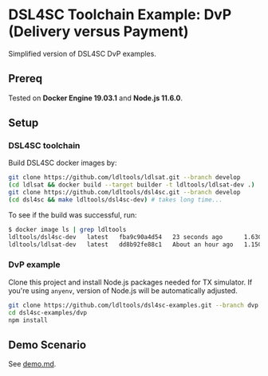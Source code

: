 # DSL4SC Toolchain Example: DvP (Delivery versus Payment)

Simplified version of DSL4SC DvP examples.

## Prereq

Tested on **Docker Engine 19.03.1** and **Node.js 11.6.0**.

## Setup

### DSL4SC toolchain

Build DSL4SC docker images by:

```bash
git clone https://github.com/ldltools/ldlsat.git --branch develop
(cd ldlsat && docker build --target builder -t ldltools/ldlsat-dev .)
git clone https://github.com/ldltools/dsl4sc.git --branch develop
(cd dsl4sc && make ldltools/dsl4sc-dev) # takes long time...
```

To see if the build was successful, run:

```bash
$ docker image ls | grep ldltools
ldltools/dsl4sc-dev   latest   fba9c90a4d54   23 seconds ago      1.63GB
ldltools/ldlsat-dev   latest   dd8b92fe88c1   About an hour ago   1.15GB
```

### DvP example

Clone this project and install Node.js packages needed for TX simulator.
If you're using `anyenv`, version of Node.js will be automatically adjusted.

```bash
git clone https://github.com/ldltools/dsl4sc-examples.git --branch dvp
cd dsl4sc-examples/dvp
npm install
```

## Demo Scenario

See [demo.md](demo.md).
